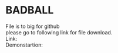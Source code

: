 # BADBALL
File is to big for github<br/>
please go to following link for file download.<br/>
Link: <br/>
Demonstartion: <br/>
